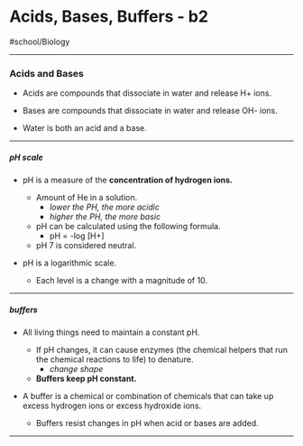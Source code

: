 # Acids, Bases, Buffers - b2 
#school/Biology
- - - -
### Acids and Bases
* Acids are compounds that dissociate in water and release H+ ions.
* Bases are compounds that dissociate in water and release OH- ions.

* Water is both an acid and a base.
- - - -
##### pH scale
*  pH is a measure of the **concentration of hydrogen ions.**
	* Amount of He in a solution.
		* _lower the PH, the more acidic_
		* _higher the PH, the more basic_
	* pH can be calculated using the following formula.
		* pH = -log [H+]
	* pH 7 is considered neutral.

* pH is a logarithmic scale.
	* Each level is a change with a magnitude of 10.
- - - -
##### buffers
* All living things need to maintain a constant pH.
	* If pH changes, it can cause enzymes (the chemical helpers that run the chemical reactions to life) to denature.
		* _change shape_
	* **Buffers keep pH constant.**

* A buffer is a chemical or combination of chemicals that can take up excess hydrogen ions or excess hydroxide ions.
	* Buffers resist changes in pH when acid or bases are added.
- - - -

